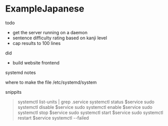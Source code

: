 # ExampleJapanese


todo
- get the server running on a daemon
- sentence difficulty rating based on kanji level
- cap results to 100 lines

did
- build website frontend


systemd notes

where to make the file
/etc/systemd/system

snippits

> systemctl list-units | grep .service
> systemctl status $service
> sudo systemctl disable $service
> sudo systemctl enable $service
> sudo systemctl stop $service
> sudo systemctl start $service
> sudo systemctl restart $service
> systemctl --failed
